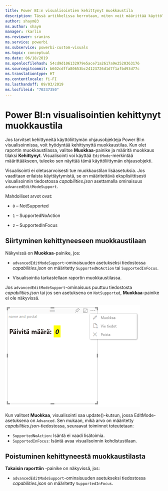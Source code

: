 ```yaml
---
title: Power BI:n visualisointien kehittynyt muokkaustila
description: Tässä artikkelissa kerrotaan, miten voit määrittää käyttöliittymän ohjausobjektit Power BI:n visualisoinneissa.
author: shaym83
ms.author: shaym
manager: rkarlin
ms.reviewer: sranins
ms.service: powerbi
ms.subservice: powerbi-custom-visuals
ms.topic: conceptual
ms.date: 06/18/2019
ms.openlocfilehash: 54cd9d106132979e5ace71a2617a9e2520363176
ms.sourcegitcommit: b602cdffa80653bc24123726d1d7f1afbd93d77c
ms.translationtype: HT
ms.contentlocale: fi-FI
ms.lasthandoff: 09/03/2019
ms.locfileid: "70237350"
---
```

# <a name="advanced-edit-mode-in-power-bi-visuals"></a>Power BI:n visualisointien kehittynyt muokkaustila

Jos tarvitset kehittyneitä käyttöliittymän ohjausobjekteja Power BI:n visualisoinnissa, voit hyödyntää kehittynyttä muokkaustilaa. Kun olet raportin muokkaustilassa, valitse **Muokkaa**-painike ja määritä muokkaus tilaksi **Kehittynyt**. Visualisointi voi käyttää `EditMode`-merkintää määrittääkseen, tuleeko sen näyttää tämä käyttöliittymän ohjausobjekti.

Visualisointi ei oletusarvoisesti tue muokkaustilan lisäasetuksia. Jos vaaditaan erilaista käyttäytymistä, se on määritettävä eksplisiittisesti visualisoinnin tiedostossa *capabilities.json* asettamalla ominaisuus `advancedEditModeSupport`.

Mahdolliset arvot ovat:

- `0` – NotSupported

- `1` – SupportedNoAction

- `2` – SupportedInFocus

## <a name="enter-advanced-edit-mode"></a>Siirtyminen kehittyneeseen muokkaustilaan

Näkyvissä on **Muokkaa**-painike, jos:

* `advancedEditModeSupport`-ominaisuuden asetukseksi tiedostossa *capabilities.json* on määritetty `SupportedNoAction` tai `SupportedInFocus`.

* Visualisointia tarkastellaan raportin muokkaustilassa.

Jos `advancedEditModeSupport`-ominaisuus puuttuu tiedostosta *capabilities.json* tai jos sen asetuksena on `NotSupported`, **Muokkaa**-painike ei ole näkyvissä.

![Siirry muokkaustilaan](./media/edit-mode.png)

Kun valitset **Muokkaa**, visualisointi saa update()-kutsun, jossa EditMode-asetuksena on `Advanced`. Sen mukaan, mikä arvo on määritetty *capabilities.json*-tiedostossa, seuraavat toiminnot toteutetaan:

* `SupportedNoAction`: Isäntä ei vaadi lisätoimia.
* `SupportedInFocus`: Isäntä avaa visualisoinnin kohdistustilaan.

## <a name="exit-advanced-edit-mode"></a>Poistuminen kehittyneestä muokkaustilasta

**Takaisin raporttiin** -painike on näkyvissä, jos:

* `advancedEditModeSupport`-ominaisuuden asetukseksi tiedostossa *capabilities.json* on määritetty `SupportedInFocus`.
